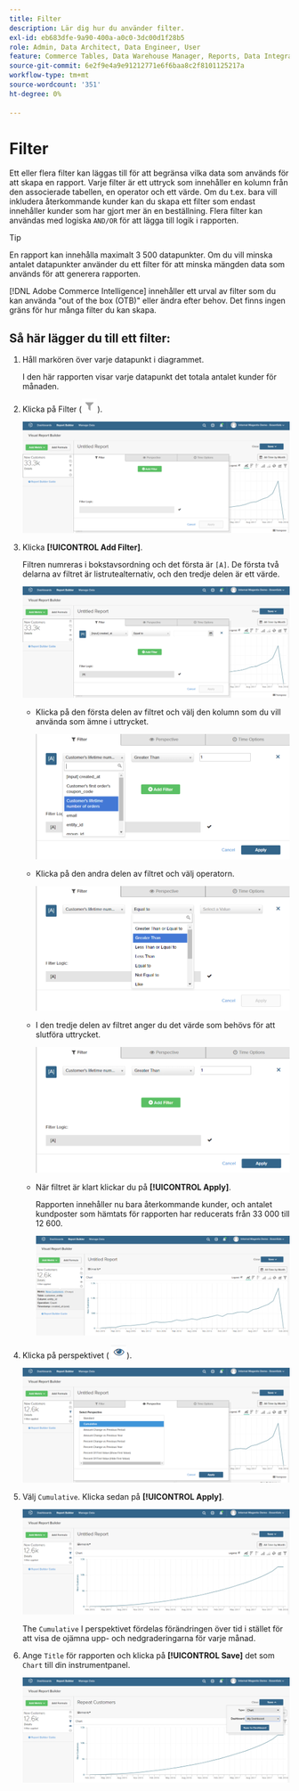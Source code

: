 ```yaml
---
title: Filter
description: Lär dig hur du använder filter.
exl-id: eb683dfe-9a90-400a-a0c0-3dc00d1f28b5
role: Admin, Data Architect, Data Engineer, User
feature: Commerce Tables, Data Warehouse Manager, Reports, Data Integration
source-git-commit: 6e2f9e4a9e91212771e6f6baa8c2f8101125217a
workflow-type: tm+mt
source-wordcount: '351'
ht-degree: 0%

---
```


# Filter

Ett eller flera filter kan läggas till för att begränsa vilka data som används för att skapa en rapport. Varje filter är ett uttryck som innehåller en kolumn från den associerade tabellen, en operator och ett värde. Om du t.ex. bara vill inkludera återkommande kunder kan du skapa ett filter som endast innehåller kunder som har gjort mer än en beställning. Flera filter kan användas med logiska `AND/OR` för att lägga till logik i rapporten.

>[!TIP]
>
>En rapport kan innehålla maximalt 3 500 datapunkter. Om du vill minska antalet datapunkter använder du ett filter för att minska mängden data som används för att generera rapporten.

[!DNL Adobe Commerce Intelligence] innehåller ett urval av filter som du kan använda &quot;out of the box (OTB)&quot; eller ändra efter behov. Det finns ingen gräns för hur många filter du kan skapa.

## Så här lägger du till ett filter:

1. Håll markören över varje datapunkt i diagrammet.

   I den här rapporten visar varje datapunkt det totala antalet kunder för månaden.

1. Klicka på Filter (![](../../assets/magento-bi-btn-filter.png)).

   ![Lägg till filter](../../assets/magento-bi-report-builder-filter-add.png)

1. Klicka **[!UICONTROL Add Filter]**.

   Filtren numreras i bokstavsordning och det första är `[A]`. De första två delarna av filtret är listrutealternativ, och den tredje delen är ett värde.

   ![](../../assets/magento-bi-report-builder-filter-add-a.png)

   * Klicka på den första delen av filtret och välj den kolumn som du vill använda som ämne i uttrycket.

     ![Välj första delen av filtret](../../assets/magento-bi-report-builder-filter-part1.png)

   * Klicka på den andra delen av filtret och välj operatorn.

     ![Välj operator](../../assets/magento-bi-report-builder-filter-part2.png)

   * I den tredje delen av filtret anger du det värde som behövs för att slutföra uttrycket.

     ![Ange värdet](../../assets/magento-bi-report-builder-filter-part3.png)

   * När filtret är klart klickar du på **[!UICONTROL Apply]**.

     Rapporten innehåller nu bara återkommande kunder, och antalet kundposter som hämtats för rapporten har reducerats från 33 000 till 12 600.

     ![Filtrerad rapport](../../assets/magento-bi-report-builder-filter-report.png)<!--{: .zoom}-->

1. Klicka på perspektivet ( ![](../../assets/magento-bi-btn-perspective.png)).

   ![Perspektiv](../../assets/magento-bi-report-builder-filter-perspective.png)<!--{: .zoom}-->

1. Välj `Cumulative`. Klicka sedan på **[!UICONTROL Apply]**.

   ![Kumulativt perspektiv](../../assets/magento-bi-report-builder-filter-perspective-cumulative.png)

   The `Cumulative` I perspektivet fördelas förändringen över tid i stället för att visa de ojämna upp- och nedgraderingarna för varje månad.

1. Ange `Title` för rapporten och klicka på **[!UICONTROL Save]** det som `Chart` till din instrumentpanel.

   ![Spara på instrumentpanelen](../../assets/magento-bi-report-builder-filter-perspective-cumulative-save.png)
